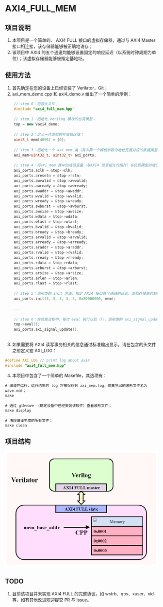 # AXI4_FULL_MEM
## 项目说明
1. 本项目是一个简单的、 AXI4 FULL 接口的虚拟存储器，通过与 AXI4 Master 接口相连接，该存储器能够被正确地访存；
2. 该项目中 AXI4 的五个通道均能够设置固定的响应延迟（以系统时钟周期为单位）；该虚拟存储器能够被指定基地址。


## 使用方法
1. 首先确定在您的设备上已经安装了 Verilator，Git；
2. axi_mem_demo.cpp 和 axi4_demo.v 给出了一个简单的示例：
```cpp
    // step 0：包含头文件；
    #include "axi4_full_mem.hpp"

    // step 1：初始化 Verilog 模块的仿真模型；
    top = new Vaxi4_demo;

    // step 2：定义一片虚拟的存储器区域；
    uint8_t mem[4096] = {0};

    // step 3：初始化一个 axi_mem 类（其中第一个模板参数为地址宽度对应的数据类型；第二个模板参数为数据宽度对应的数据类型）；
    axi_mem<uint32_t, uint32_t> axi_ports;

    // step 4：将axi_mem 类中的成员变量（与AXI4 信号相关的指针）与仿真模型的端口相绑定；
    axi_ports.aclk = &top->clk;
    axi_ports.aresetn = &top->rstn;
    axi_ports.awvalid = &top->awvalid;
    axi_ports.awready = &top->awready;
    axi_ports.awaddr = &top->awaddr;
    axi_ports.wvalid = &top->wvalid;
    axi_ports.wready = &top->wready;
    axi_ports.awburst = &top->awburst;
    axi_ports.awsize = &top->awsize;
    axi_ports.wdata = &top->wdata;
    axi_ports.wlast = &top->wlast;
    axi_ports.bvalid = &top->bvalid;
    axi_ports.bready = &top->bready;
    axi_ports.arvalid = &top->arvalid;
    axi_ports.arready = &top->arready;
    axi_ports.araddr = &top->araddr;
    axi_ports.rvalid = &top->rvalid;
    axi_ports.rready = &top->rready;
    axi_ports.rdata = &top->rdata;
    axi_ports.arburst = &top->arburst;
    axi_ports.arsize = &top->arsize;
    axi_ports.arlen = &top->arlen;
    axi_ports.rlast = &top->rlast;

    // step 5：调用类的 init 方法，指定 AXI4 接口各个通道的延迟、虚拟存储器的基地址、虚拟存储器对应的变量；
    axi_ports.init(3, 3, 3, 3, 3, 0x80000000, mem);
    
    ...

    // step 6：在仿真过程中，每次 eval 执行以后（!），调用类的 axi_signal_update 方法以更新 AXI4 信号。
    top->eval();
	axi_ports.axi_signal_update();



```
3. 如果需要将 AXI4 读写事务相关的信息通过标准输出显示，请在包含的头文件之前定义宏 AXI_LOG：
```cpp
#define AXI_LOG // print log about axi4
#include "axi4_full_mem.hpp"
```
4. 本项目中包含了一个简单的 Makefile，其选项有：
```shell
# 编译并运行，运行结果的 log 将被保存到 axi_mem.log，仿真导出的波形文件名为wave.vcd；
make 

# 通过 gtkwave （确定设备中已经安装该软件）查看波形文件；
make display

# 清理编译生成的所有文件；
make clean
```
## 项目结构
![项目结构](./picture/基本结构.png "项目结构")

## TODO
1. 目前该项目并未实现 AXI4 FULL 的完整协议，如 wstrb、qos、xuser、xid 等，如有其他改进欢迎提交 PR 与 issue。
